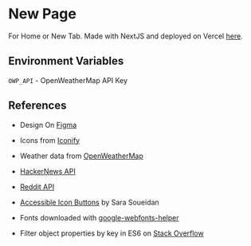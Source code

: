 # New Page

For Home or New Tab. Made with NextJS and deployed on Vercel [here](https://new-page.vercel.app/).

## Environment Variables

`OWP_API` - OpenWeatherMap API Key

## References

- Design On [Figma](https://www.figma.com/file/p2PtZwZPG1GHZ8VtGl66Tr/New-Page?node-id=0%3A1)

- Icons from [Iconify](https://iconify.design/)

- Weather data from [OpenWeatherMap](https://openweathermap.org/api)

- [HackerNews API](https://github.com/HackerNews/API)

- [Reddit API](https://old.reddit.com/dev/api/)

- [Accessible Icon Buttons](https://www.sarasoueidan.com/blog/accessible-icon-buttons/) by Sara Soueidan

- Fonts downloaded with [google-webfonts-helper](https://google-webfonts-helper.herokuapp.com/fonts)

- Filter object properties by key in ES6 on [Stack Overflow](https://stackoverflow.com/questions/38750705/filter-object-properties-by-key-in-es6)
